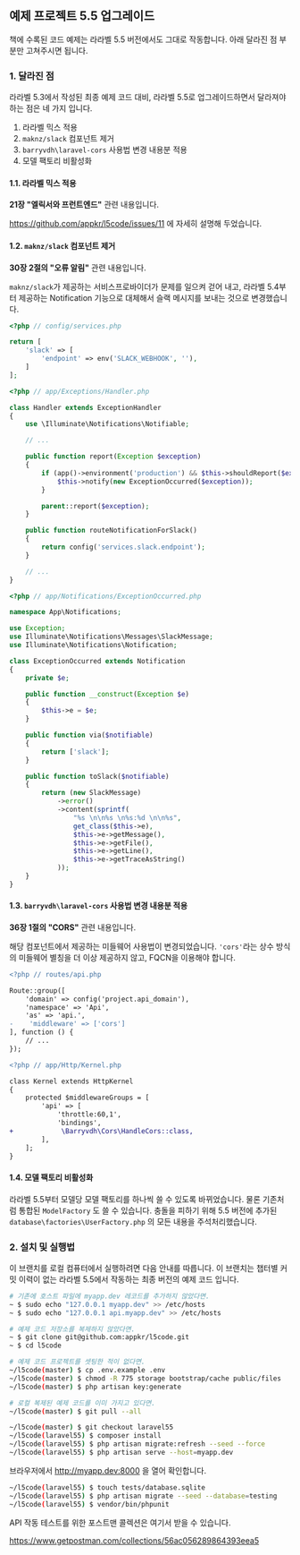 ## 예제 프로젝트 5.5 업그레이드

책에 수록된 코드 예제는 라라벨 5.5 버전에서도 그대로 작동합니다. 아래 달라진 점 부분만 고쳐주시면 됩니다.

### 1. 달라진 점

라라벨 5.3에서 작성된 최종 예제 코드 대비, 라라벨 5.5로 업그레이드하면서 달라져야 하는 점은 네 가지 입니다.

1. 라라벨 믹스 적용
2. `maknz/slack` 컴포넌트 제거
3. `barryvdh\laravel-cors` 사용법 변경 내용분 적용
4. 모델 팩토리 비활성화

#### 1.1. 라라벨 믹스 적용

**21장 "엘릭서와 프런트엔드"** 관련 내용입니다.

https://github.com/appkr/l5code/issues/11 에 자세히 설명해 두었습니다.

#### 1.2. `maknz/slack` 컴포넌트 제거

**30장 2절의 "오류 알림"** 관련 내용입니다.

`maknz/slack`가 제공하는 서비스프로바이더가 문제를 일으켜 걷어 내고, 라라벨 5.4부터 제공하는 Notification 기능으로 대체해서 슬랙 메시지를 보내는 것으로 변경했습니다.

```php
<?php // config/services.php

return [
    'slack' => [
        'endpoint' => env('SLACK_WEBHOOK', ''),
    ]
];
```

```php
<?php // app/Exceptions/Handler.php

class Handler extends ExceptionHandler
{
    use \Illuminate\Notifications\Notifiable;

    // ...

    public function report(Exception $exception)
    {
        if (app()->environment('production') && $this->shouldReport($exception)) {
            $this->notify(new ExceptionOccurred($exception));
        }

        parent::report($exception);
    }

    public function routeNotificationForSlack()
    {
        return config('services.slack.endpoint');
    }

    // ...
}
```

```php
<?php // app/Notifications/ExceptionOccurred.php

namespace App\Notifications;

use Exception;
use Illuminate\Notifications\Messages\SlackMessage;
use Illuminate\Notifications\Notification;

class ExceptionOccurred extends Notification
{
    private $e;

    public function __construct(Exception $e)
    {
        $this->e = $e;
    }

    public function via($notifiable)
    {
        return ['slack'];
    }

    public function toSlack($notifiable)
    {
        return (new SlackMessage)
            ->error()
            ->content(sprintf(
                "%s \n\n%s \n%s:%d \n\n%s",
                get_class($this->e),
                $this->e->getMessage(),
                $this->e->getFile(),
                $this->e->getLine(),
                $this->e->getTraceAsString()
            ));
    }
}
```

#### 1.3. `barryvdh\laravel-cors` 사용법 변경 내용분 적용

**36장 1절의 "CORS"** 관련 내용입니다.

해당 컴포넌트에서 제공하는 미들웨어 사용법이 변경되었습니다. `'cors'`라는 상수 방식의 미들웨어 별칭을 더 이상 제공하지 않고, FQCN을 이용해야 합니다.

```diff
<?php // routes/api.php

Route::group([
    'domain' => config('project.api_domain'),
    'namespace' => 'Api',
    'as' => 'api.',
-    'middleware' => ['cors']
], function () {
    // ...
});
```

```diff
<?php // app/Http/Kernel.php

class Kernel extends HttpKernel
{
    protected $middlewareGroups = [
        'api' => [
            'throttle:60,1',
            'bindings',
+            \Barryvdh\Cors\HandleCors::class,
        ],
    ];
}
```

#### 1.4. 모델 팩토리 비활성화

라라벨 5.5부터 모델당 모델 팩토리를 하나씩 쓸 수 있도록 바뀌었습니다. 물론 기존처럼 통합된 `ModelFactory` 도 쓸 수 있습니다. 충돌을 피하기 위해 5.5 버전에 추가된 `database\factories\UserFactory.php` 의 모든 내용을 주석처리했습니다. 

### 2. 설치 및 실행법

이 브랜치를 로컬 컴퓨터에서 실행하려면 다음 안내를 따릅니다. 이 브랜치는 챕터별 커밋 이력이 없는 라라벨 5.5에서 작동하는 최종 버전의 예제 코드 입니다.

```bash
# 기존에 호스트 파일에 myapp.dev 레코드를 추가하지 않았다면.
~ $ sudo echo "127.0.0.1 myapp.dev" >> /etc/hosts
~ $ sudo echo "127.0.0.1 api.myapp.dev" >> /etc/hosts

# 예제 코드 저장소를 복제하지 않았다면.
~ $ git clone git@github.com:appkr/l5code.git
~ $ cd l5code

# 예제 코드 프로젝트를 셋팅한 적이 없다면.
~/l5code(master) $ cp .env.example .env
~/l5code(master) $ chmod -R 775 storage bootstrap/cache public/files
~/l5code(master) $ php artisan key:generate

# 로컬 복제된 예제 코드를 이미 가지고 있다면.
~/l5code(master) $ git pull --all

~/l5code(master) $ git checkout laravel55
~/l5code(laravel55) $ composer install
~/l5code(laravel55) $ php artisan migrate:refresh --seed --force
~/l5code(laravel55) $ php artisan serve --host=myapp.dev
```

브라우저에서 http://myapp.dev:8000 을 열어 확인합니다.

```bash
~/l5code(laravel55) $ touch tests/database.sqlite
~/l5code(laravel55) $ php artisan migrate --seed --database=testing
~/l5code(laravel55) $ vendor/bin/phpunit
```

API 작동 테스트를 위한 포스트맨 콜렉션은 여기서 받을 수 있습니다.

https://www.getpostman.com/collections/56ac056289864393eea5
